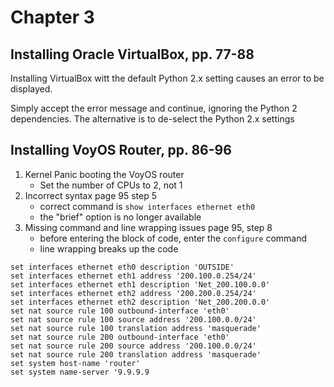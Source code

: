 # Chapter 3

## Installing Oracle VirtualBox, pp. 77-88
Installing VirtualBox witt the default Python 2.x setting causes an error to be displayed.

Simply accept the error message and continue, ignoring the Python 2 dependencies. The alternative is to de-select the Python 2.x settings

## Installing VoyOS Router, pp. 86-96

1. Kernel Panic booting the VoyOS router
    - Set the number of CPUs to 2, not 1
2. Incorrect syntax page 95 step 5
    - correct command is `show interfaces ethernet eth0`
    - the "brief" option is no longer available
3. Missing command and line wrapping issues page 95, step 8
    - before entering the block of code, enter the `configure` command
    - line wrapping breaks up the code

```
set interfaces ethernet eth0 description 'OUTSIDE'
set interfaces ethernet eth1 address '200.100.0.254/24'
set interfaces ethernet eth1 description 'Net_200.100.0.0'
set interfaces ethernet eth2 address '200.200.0.254/24'
set interfaces ethernet eth2 description 'Net_200.200.0.0'
set nat source rule 100 outbound-interface 'eth0'
set nat source rule 100 source address '200.100.0.0/24'
set nat source rule 100 translation address 'masquerade'
set nat source rule 200 outbound-interface 'eth0'
set nat source rule 200 source address '200.100.0.0/24'
set nat source rule 200 translation address 'masquerade'
set system host-name 'router'
set system name-server '9.9.9.9
```
